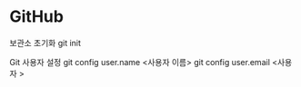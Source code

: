 # GitHub

보관소 초기화
git init 


Git 사용자 설정
git config user.name <사용자 이름>
git config user.email <사용자 >
